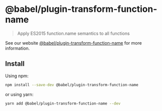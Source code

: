 # @babel/plugin-transform-function-name

> Apply ES2015 function.name semantics to all functions

See our website [@babel/plugin-transform-function-name](https://babeljs.io/docs/en/babel-plugin-transform-function-name) for more information.

## Install

Using npm:

```sh
npm install --save-dev @babel/plugin-transform-function-name
```

or using yarn:

```sh
yarn add @babel/plugin-transform-function-name --dev
```
